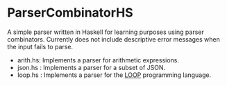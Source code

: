 # ParserCombinatorHS

A simple parser written in Haskell for learning purposes using parser combinators.
Currently does not include descriptive error messages when the input fails to parse.

- arith.hs: Implements a parser for arithmetic expressions.
- json.hs : Implements a parser for a subset of JSON.
- loop.hs : Implements a parser for the [LOOP](https://en.wikipedia.org/wiki/LOOP_(programming_language)) programming language.
